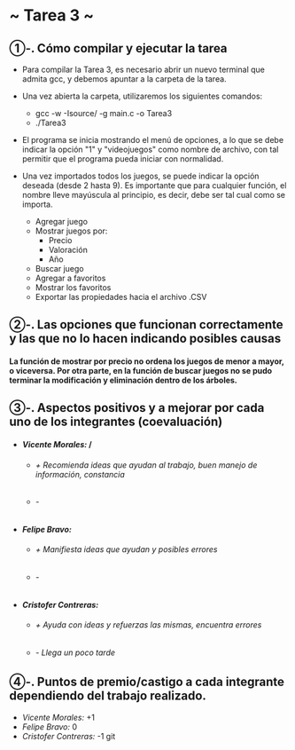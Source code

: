 #     **~ Tarea 3 ~**

## ①-. Cómo compilar y ejecutar la tarea
* Para compilar la Tarea 3, es necesario abrir un nuevo terminal que admita gcc, y debemos apuntar a la carpeta de la tarea.
* Una vez abierta la carpeta, utilizaremos los siguientes comandos:
  * gcc -w -Isource/ -g main.c -o Tarea3
  * ./Tarea3
* El programa se inicia mostrando el menú de opciones, a lo que se debe indicar la opción "1" y "videojuegos" como nombre de archivo, con tal permitir que el programa pueda iniciar con normalidad.

* Una vez importados todos los juegos, se puede indicar la opción deseada (desde 2 hasta 9). Es importante que para cualquier función, el nombre lleve mayúscula al principio, es decir, debe ser tal cual como se importa.
  * Agregar juego
  * Mostrar juegos por:
    * Precio
    * Valoración
    * Año
  * Buscar juego
  * Agregar a favoritos
  * Mostrar los favoritos
  * Exportar las propiedades hacia el archivo .CSV

## ②-. Las opciones que funcionan correctamente y las que no lo hacen indicando posibles causas
#### La función de mostrar por precio no ordena los juegos de menor a mayor, o viceversa. Por otra parte, en la función de buscar juegos no se pudo terminar la modificación y eliminación dentro de los árboles.
## ③-. Aspectos positivos y a mejorar por cada uno de los integrantes (coevaluación)
* ####  *Vicente Morales:* /
  * ###### + Recomienda ideas que ayudan al trabajo, buen manejo de información, constancia
  * ###### - 
* ####  *Felipe Bravo:*
  * ###### + Manifiesta ideas que ayudan y posibles errores 
  * ###### - 
* ####  *Cristofer Contreras:*
  * ###### + Ayuda con ideas y refuerzas las mismas, encuentra errores
  * ###### - Llega un poco tarde



## ④-. Puntos de premio/castigo a cada integrante dependiendo del trabajo realizado.
* *Vicente Morales:* +1
* *Felipe Bravo:* 0
* *Cristofer Contreras:* -1
git 



